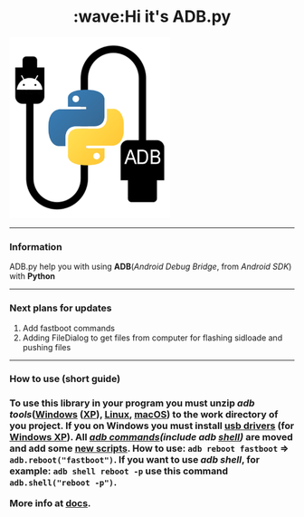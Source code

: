 <h1 align="center" >:wave:Hi it's ADB.py</h1>
<img src="https://github.com/MrDjBird/ADB.py/blob/master/the_logo.png?raw=true" height="320"/>

___
<h3>Information</h3>

ADB.py help you with using **ADB**(_Android Debug Bridge_, from _Android SDK_) with **Python**
___
<h3>Next plans for updates</h3>

1. Add fastboot commands
2. Adding FileDialog to get files from computer for flashing sidloade and pushing files
___
<h3>How to use (short guide)<h3>
  
To use this library in your program you must unzip **_adb tools_**([Windows](https://github.com/MrDjBird/ADB.py/raw/master/tools_r33.0.2-windows.zip) ([XP](https://github.com/MrDjBird/ADB.py/raw/master/tools_r23.1-for-windowsXP.zip)), [Linux](https://github.com/MrDjBird/ADB.py/raw/master/tools_r33.0.2-linux.zip), [macOS](https://github.com/MrDjBird/ADB.py/raw/master/tools_r33.0.2-macosx.zip)) to the work directory of you project. If you on Windows you 
must install [usb drivers](https://github.com/MrDjBird/ADB.py/blob/master/usb_driver_r13-windows.zip) (for [Windows XP](https://github.com/MrDjBird/ADB.py/raw/master/usb_driver_r11-for-windowsXP.zip)).
All *[adb commands]()(include adb [shell]())* are moved and add some [new scripts](). How to use: `adb reboot fastboot` => `adb.reboot("fastboot")`.
If you want to use _adb shell_, for example: `adb shell reboot -p` use this command `adb.shell("reboot -p")`.

More info at [docs]().
